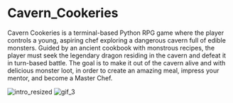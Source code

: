 # Cavern_Cookeries

Cavern Cookeries is a terminal-based Python RPG game where the player controls a young, aspiring chef exploring a dangerous cavern full of edible monsters. Guided by an ancient cookbook with monstrous recipes,  the player must seek the legendary dragon residing in the cavern and defeat it in turn-based battle. The goal is to make it out of the cavern alive and with delicious monster loot, in order to create an amazing meal, impress your mentor, and become a Master Chef.

![intro_resized](https://user-images.githubusercontent.com/55869220/90712048-06108700-e257-11ea-8114-eba0d5502948.png) ![gif_3](https://user-images.githubusercontent.com/55869220/90711234-090a7800-e255-11ea-9e32-bb2506595ed2.gif)
